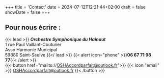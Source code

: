 +++
title = 'Contact'
date = 2024-07-12T12:21:44+02:00
draft = false
showDate = false
+++

## Pour nous écrire :

{{< lead >}}
__*Orchestre Symphonique du Hainaut*__  
1 rue Paul Vaillant-Couturier  
Asso Harmonie Municipal  
59880 Saint-Saulve
{{</ lead >}}
{{< alert icon="phone" >}}**06 67 71 98 77**{{< /alert >}}  
{{< button href="mailto://OSHAccordparfait@outlook.fr">}}
{{< icon "email" >}} OSHAccordparfait@outlook.fr
{{< /button >}}
